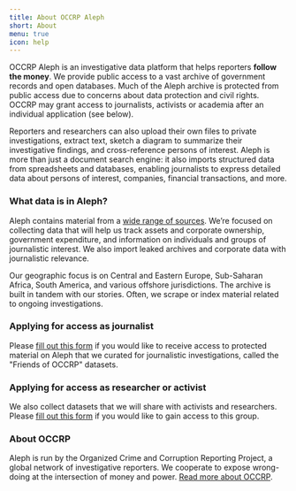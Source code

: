 ```yaml
---
title: About OCCRP Aleph
short: About
menu: true
icon: help
---
```


OCCRP Aleph is an investigative data platform that helps reporters **follow the money**. We provide public access to a vast archive of government records and open databases. Much of the Aleph archive is protected from public access due to concerns about data protection and civil rights. OCCRP may grant access to journalists, activists or academia after an individual application (see below).

Reporters and researchers can also upload their own files to private investigations, extract text, sketch a diagram to summarize their investigative findings, and cross-reference persons of interest. Aleph is more than just a document search engine: it also imports structured data from spreadsheets and databases, enabling journalists to express detailed data about persons of interest, companies, financial transactions, and more.

### What data is in Aleph?

Aleph contains material from a [wide range of sources](/datasets). We’re focused on collecting data that will help us track assets and corporate ownership, government expenditure, and information on individuals and groups of journalistic interest. We also import leaked archives and corporate data with journalistic relevance. 

Our geographic focus is on Central and Eastern Europe, Sub-Saharan Africa, South America, and various offshore jurisdictions. The archive is built in tandem with our stories. Often, we scrape or index material related to ongoing investigations.

### Applying for access as journalist

Please [fill out this form](https://forms.gle/Dm9eLbecFNKnAtRGA) if you would like to receive access to protected material on Aleph that we curated for journalistic investigations, called the "Friends of OCCRP" datasets.

### Applying for access as researcher or activist

We also collect datasets that we will share with activists and researchers. Please [fill out this form](https://forms.gle/XkrePGy4SeqfejNR7) if you would like to gain access to this group.

### About OCCRP

Aleph is run by the Organized Crime and Corruption Reporting Project, a global network of investigative reporters. We cooperate to expose wrong-doing at the intersection of money and power. [Read more about OCCRP](https://www.occrp.org/en/about-us).